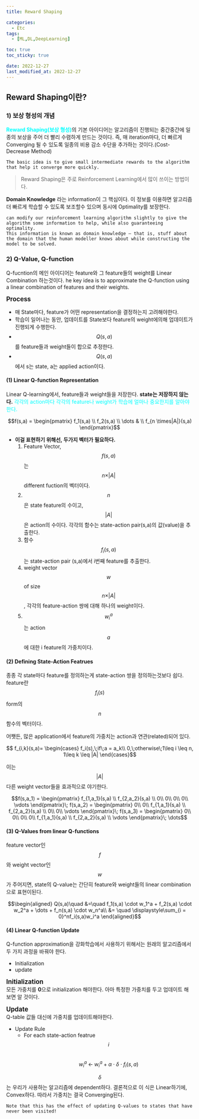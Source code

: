 ```yaml
---
title: Reward Shaping

categories: 
  - Etc
tags:
  - [ML,DL,DeepLearning]

toc: true
toc_sticky: true

date: 2022-12-27
last_modified_at: 2022-12-27 
---
```

## Reward Shaping이란?
### 1) 보상 형성의 개념
<span style = "color:aqua">**Reward Shaping(보상 형성)**</span>의 기본 아이디어는 알고리즘이 진행되는 중간중간에 일종의 보상을 주어 더 빨리 수렴하게 만드는 것이다.
즉, 매 iteration마다, 더 빠르게 Converging 될 수 있도록 일종의 비용 감소 수단을 추가하는 것이다.(Cost-Decrease Method)
```
The basic idea is to give small intermediate rewards to the algorithm that help it converge more quickly.
```

> Reward Shaping은 주로 Reinforcement Learning에서 많이 쓰이는 방법이다.

**Domain Knowledge** 라는 information이 그 핵심이다. 이 정보를 이용하면 알고리즘 더 빠르게 학습할 수 있도록 보조할수 있으며 동시에 Optimality를 보장한다.
```
can modify our reinforcement learning algorithm slightly to give the algorithm some information to help, while also guaranteeing optimality.
This information is known as domain knowledge — that is, stuff about the domain that the human modeller knows about while constructing the model to be solved.
```

### 2) Q-Value, Q-function
Q-fucntion의 메인 아이디어는 feature와 그 feature들의 weight를 Linear Combination 하는것이다.
he key idea is to approximate the Q-function using a linear combination of features and their weights.

<span style = "font-size:120%">**Process**</span>  
- 매 State마다, feature가 어떤 representation을 결정하는지 고려해야한다.
- 학습이 일어나는 동안, 업데이트를 State보다 feature의 weight에의해 업데이트가 진행되게 수행한다.
- $$Q(s,a)$$를 feature들과 weight들이 합으로 추정한다. 
- $$Q(s,a)$$에서 s는 state, a는 applied action이다.

#### (1) Linear Q-function Representation 
Linear Q-learning에서, feature들과 weight들을 저장한다. **state는 저장하지 않는다.** <span style = "color:aqua">각각의 action마다
각각의 feature나 weight가 학습에 얼마나 중요한지를 알아야 한다.</span>

<center>$$f(s,a) =
\begin{pmatrix}
f_1(s,a) \\
f_2(s,a) \\
\dots  & \\
f_{n \times|A|}(s,a) 
\end{pmatrix}$$</center>

- **이걸 표현하기 위해선, 두가지 벡터가 필요하다.**  
  1) Feature Vector, $$f(s,a)$$는 $$n \times \vert A \vert$$ different fuction의 벡터이다.   
  2) $$n$$은 state feature의 수이고, $$\vert A \vert$$은 action의 수이다. 각각의 함수는 state-action pair(s,a)의 값(value)을 추출한다.  
  3) 함수 $$f_i(s,a)$$는 state-action pair (s,a)에서 i번째 feature를 추출한다.    
  4) weight vector $$w$$ of size $$n \times \vert A \vert$$, 각각의 feature-action 쌍에 대해 하나의 weight이다.  
  5) $$w_i^a$$는 action $$a$$에 대한 i feature의 가중치이다.  

#### (2) Defining State-Action Featrues
종종 각 state마다 feature를 정의하는게 state-action 쌍을 정의하는것보다 쉽다. feature란 $$f_i(s)$$form의 $$n$$함수의 벡터이다.

어쨋든, 많은 application에서 feature의 가중치는 action과 연관(related)되어 있다.

<center>$$ f_{i,k}(s,a)=
\begin{cases}
f_i(s),\;if\;a = a_k\\
0,\;otherwise\;1\leq i \leq n, 1\leq k \leq |A|
\end{cases}$$</center>


이는 $$\vert A \vert$$ 다른 weight vector들을 효과적으로 야기한다.  
<center>$$f(s,a_1) =
\begin{pmatrix}
f_{1,a_1}(s,a) \\
f_{2,a_2}(s,a) \\
0\\
0\\
0\\
0\\
\vdots
\end{pmatrix}\; f(s,a_2) =
\begin{pmatrix}
0\\
0\\
f_{1,a_1}(s,a) \\
f_{2,a_2}(s,a) \\
0\\
0\\
\vdots
\end{pmatrix}\;  f(s,a_3) =
\begin{pmatrix}
0\\
0\\
0\\
0\\
f_{1,a_1}(s,a) \\
f_{2,a_2}(s,a) \\
\vdots
\end{pmatrix}\; \dots$$</center>

#### (3) Q-Values from linear Q-functions
feature vector인 $$f$$와 weight vector인 $$w$$가 주어지면, state의 Q-value는 간단히 feature와 weight들의 linear combination으로 표현이된다.  
<center>
$$\begin{aligned} 
Q(s,a)\quad &=\quad f_1(s,a) \cdot w_1^a + f_2(s,a) \cdot w_2^a + \dots + f_n(s,a) \cdot w_n^a\\  
&= \quad  \displaystyle\sum_{i = 0}^nf_i(s,a)w_i^a
\end{aligned}$$</center>  

#### (4) Linear Q-function Update  
Q-function approximation을 강화학습에서 사용하기 위해서는 원래의 알고리즘에서 두 가지 과정을 바꿔야 한다.

- Initialization
- update

<span style = "font-size:120%">**Initialization**</span>  
모든 가중치를 **0**으로 initialization 해야한다. 아마 특정한 가중치를 두고 업데이트 해보면 알 것이다.

<span style = "font-size:120%">**Update**</span>  
Q-table 값들 대신에 가중치를 업데이트해야한다.
- Update Rule
  - For each state-action featrue $$i$$  
    $$w_i^a \; \leftarrow \; w_i^a + \alpha \cdot \delta \cdot f_i(s,a) $$

$$\delta$$는 우리가 사용하는 알고리즘에 dependent하다. 결론적으로 이 식은 Linear하기에, Convex하다.
따라서 가중치는 결국 Converging된다.

```
Note that this has the effect of updating Q-values to states that have never been visited!
```

